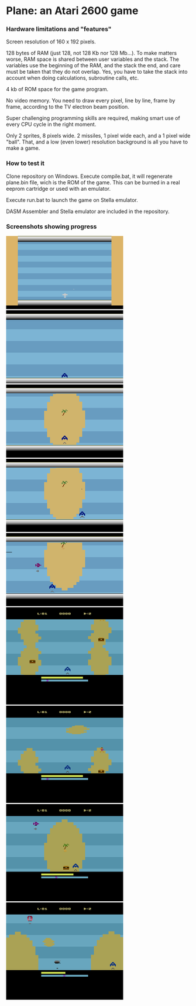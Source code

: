# Plane: an Atari 2600 game

### Hardware limitations and "features"
Screen resolution of 160 x 192 pixels.

128 bytes of RAM (just 128, not 128 Kb nor 128 Mb...). To make matters worse, RAM space is shared between user variables and the stack.
The variables use the beginning of the RAM, and the stack the end, and care must be taken that they do not overlap.
Yes, you have to take the stack into account when doing calculations, subroutine calls, etc.

4 kb of ROM space for the game program.

No video memory. You need to draw every pixel, line by line, frame by frame, according to the TV electron beam position.

Super challenging programming skills are required, making smart use of every CPU cycle in the right moment.

Only 2 sprites, 8 pixels wide. 2 missiles, 1 pixel wide each, and a 1 pixel wide "ball". That, and a low (even lower) resolution background is all you have to make a game.


### How to test it
Clone repository on Windows.
Execute compile.bat, it will regenerate plane.bin file, wich is the ROM of the game. This can be burned in a real eeprom cartridge or used with an emulator.

Execute run.bat to launch the game on Stella emulator.

DASM Assembler and Stella emulator are included in the repository.


### Screenshots showing progress
![This is an image](/screenshots/plane1.gif)
![This is an image](/screenshots/plane2.gif)
![This is an image](/screenshots/plane3a.gif)
![This is an image](/screenshots/plane3b.gif)
![This is an image](/screenshots/plane4.gif)
![This is an image](/screenshots/plane5a.gif)
![This is an image](/screenshots/plane5b.gif)
![This is an image](/screenshots/plane5c.gif)
![This is an image](/screenshots/plane5d.gif)
